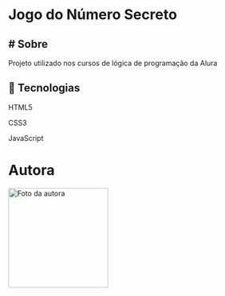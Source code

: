 <h1>Jogo do Número Secreto</h1>

<h2># Sobre</h2>
<p>Projeto utilizado nos cursos de lógica de programação da Alura</p>

## 🚀 Tecnologias
<p>HTML5</p>
<p>CSS3</p>
<p>JavaScript</p>


# Autora

<img src="https://github.com/Caroline-stack/Jogo-do-numero-secreto/commit/c177241f156e686a696de35cd98b5137a5329d8a"
 alt="Foto da autora" width="200px" height="200px">




